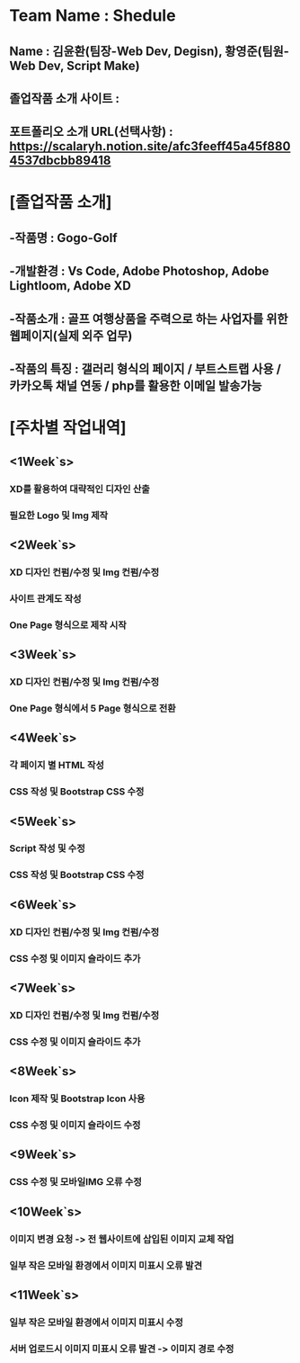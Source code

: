 # Team Name : Shedule
## Name : 김윤환(팀장-Web Dev, Degisn), 황영준(팀원-Web Dev, Script Make)
## 졸업작품 소개 사이트 : 
## 포트폴리오 소개 URL(선택사항) : https://scalaryh.notion.site/afc3feeff45a45f8804537dbcbb89418

# [졸업작품 소개]
## -작품명 : Gogo-Golf
## -개발환경 : Vs Code, Adobe Photoshop, Adobe Lightloom, Adobe XD
## -작품소개 : 골프 여행상품을 주력으로 하는 사업자를 위한 웹페이지(실제 외주 업무)
## -작품의 특징 : 갤러리 형식의 페이지 / 부트스트랩 사용 / 카카오톡 채널 연동 / php를 활용한 이메일 발송가능

# [주차별 작업내역]
## <1Week`s>
### XD를 활용하여 대략적인 디자인 산출
### 필요한 Logo 및 Img 제작

## <2Week`s>
### XD 디자인 컨펌/수정 및 Img 컨펌/수정 
### 사이트 관계도 작성
### One Page 형식으로 제작 시작

## <3Week`s>
### XD 디자인 컨펌/수정 및 Img 컨펌/수정 
### One Page 형식에서 5 Page 형식으로 전환

## <4Week`s>
### 각 페이지 별 HTML 작성
### CSS 작성 및 Bootstrap CSS 수정

## <5Week`s>
### Script 작성 및 수정
### CSS 작성 및 Bootstrap CSS 수정

## <6Week`s>
### XD 디자인 컨펌/수정 및 Img 컨펌/수정 
### CSS 수정 및 이미지 슬라이드 추가

## <7Week`s>
### XD 디자인 컨펌/수정 및 Img 컨펌/수정 
### CSS 수정 및 이미지 슬라이드 추가

## <8Week`s>
### Icon 제작 및 Bootstrap Icon 사용
### CSS 수정 및 이미지 슬라이드 수정

## <9Week`s>
### CSS 수정 및 모바일IMG 오류 수정

## <10Week`s>
### 이미지 변경 요청 -> 전 웹사이트에 삽입된 이미지 교체 작업
### 일부 작은 모바일 환경에서 이미지 미표시 오류 발견

## <11Week`s>
### 일부 작은 모바일 환경에서 이미지 미표시 수정
### 서버 업로드시 이미지 미표시 오류 발견 -> 이미지 경로 수정